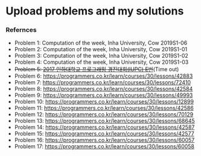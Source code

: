 # Upload problems and my solutions



### Refernces

* Problem 1: Computation of the week, Inha University, Cow 2019S1-06
* Problem 2: Computation of the week, Inha University, Cow 2019S1-01
* Problem 3: Computation of the week, Inha University, Cow 2019S1-02
* Problem 4: Computation of the week, Inha University, Cow 2019S1-03
* ~~Problem 5: [2017 인하대학교 프로그래밍 경진대회(IUPC) E번](https://www.acmicpc.net/problem/14616)~~(Time out)
* Problem 6: https://programmers.co.kr/learn/courses/30/lessons/42883
* Problem 7: https://programmers.co.kr/learn/courses/30/lessons/72410
* Problem 8: https://programmers.co.kr/learn/courses/30/lessons/42584
* Problem 9:  https://programmers.co.kr/learn/courses/30/lessons/49993
* Problem 10: https://programmers.co.kr/learn/courses/30/lessons/12899
* Problem 11: https://programmers.co.kr/learn/courses/30/lessons/42586
* Problem 12: https://programmers.co.kr/learn/courses/30/lessons/70129
* Problem 13: https://programmers.co.kr/learn/courses/30/lessons/68645
* Problem 14: https://programmers.co.kr/learn/courses/30/lessons/42587
* Problem 15: https://programmers.co.kr/learn/courses/30/lessons/42577
* Problem 16: https://programmers.co.kr/learn/courses/30/lessons/60057
* Problem 17: https://programmers.co.kr/learn/courses/30/lessons/60058

